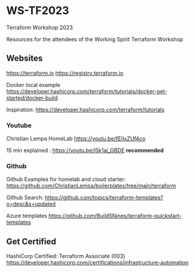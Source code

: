 # WS-TF2023
Terraform Workshop 2023

Resources for the attendees of the Working Spirit Terraform Workshop

## Websites

https://terraform.io
https://registry.terraform.io

Docker local example https://developer.hashicorp.com/terraform/tutorials/docker-get-started/docker-build

Inspiration: https://developer.hashicorp.com/terraform/tutorials

### Youtube

Christian Lempa HomeLab https://youtu.be/fEIIxZUf4co

15 min explained : https://youtu.be/l5k1ai_GBDE __recommended__

### Github
Github Examples for homelab and cloud starter: https://github.com/ChristianLempa/boilerplates/tree/main/terraform

Github Search: https://github.com/topics/terraform-templates?o=desc&s=updated

Azure templates https://github.com/Build5Nines/terraform-quickstart-templates

## Get Certified
HashiCorp Certified:
Terraform Associate (003)
https://developer.hashicorp.com/certifications/infrastructure-automation
